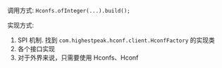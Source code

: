 调用方式: `Hconfs.ofInteger(...).build();`

实现方式:

1. SPI 机制. 找到 `com.highestpeak.hconf.client.HconfFactory` 的实现类
2. 各个接口实现
3. 对于外界来说，只需要使用 Hconfs、Hconf
